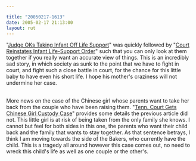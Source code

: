 ```yaml
---

title: "20050217-1613"
date: 2005-02-17 21:13:00
layout: rut
---
```


"<a href="http://news.findlaw.com/ap_stories/other/1110/2-16-2005/20050216143004_25.html">Judge
OKs Taking Infant Off Life Support</a>" was quickly followed by "<a href="http://news.findlaw.com/ap_stories/other/1110/2-17-2005/20050217054502_08.html">Court
Reinstates Infant Life-Support Order</a>" such that you can only look
at them together if you really want an accurate view of things.
This is an incredibly sad story, in which society as sunk to
the point that we have to fight in court, and fight such a close
battle in court, for the chance for this little baby to have even
his short life.  I hope his mother's craziness will not undermine
her case.<br  /><br  />

More news on the case of the Chinese girl whose parents want
to take her back from the couple who have been raising them. "<a href="http://news.findlaw.com/ap_stories/other/1110/2-16-2005/20050216154503_26.html">Tenn.
Court Gets Chinese Girl Custody Case</a>" provides some details the
previous article did not.  This little girl is at risk of being taken
from the only family she knows.  I cannot but feel for both sides
in this one, the parents who want their child back and the family
that wants to stay together.  As that sentence betrays, I think I am
moving towards the side of the Bakers, who currently have the child.
This is a tragedy all around however this case comes out, no need
to wreck this child's life as well as one couple or the other's.

